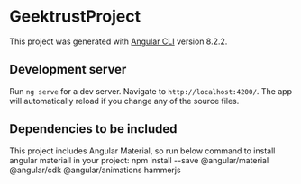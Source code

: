 # GeektrustProject

This project was generated with [Angular CLI](https://github.com/angular/angular-cli) version 8.2.2.

## Development server

Run `ng serve` for a dev server. Navigate to `http://localhost:4200/`. The app will automatically reload if you change any of the source files.

## Dependencies to be included
This project includes Angular Material, so run below command to install angular materiall in your project: npm install --save @angular/material @angular/cdk @angular/animations hammerjs

